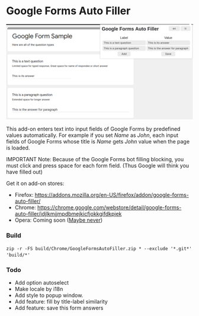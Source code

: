 # Google Forms Auto Filler

![Google Forms Auto Filler Screenshot](build/Screenshots/Add-on%20Screenshot.png)

This add-on enters text into input fields of Google Forms by predefined values automatically. For example if you set *Name* as *John*, each input fields of Google Forms whose title is *Name* gets *John* value when the page is loaded.

IMPORTANT Note: Because of the Google Forms bot filling blocking, you must click and press space for each form field. (Thus Google will think you have filled out)

Get it on add-on stores:
+ Firefox: <https://addons.mozilla.org/en-US/firefox/addon/google-forms-auto-filler/>
+ Chrome: <https://chrome.google.com/webstore/detail/google-forms-auto-filler/jdjlkmjjmpdbmejkicfjokkgifdkpjek>
+ Opera: Coming soon ([Maybe never](https://forums.opera.com/topic/16609/very-long-extension-moderation-process))

### Build

`zip -r -FS build/Chrome/GoogleFormsAutoFiller.zip * --exclude '*.git*' 'build/*'`

### Todo

+ Add option autoselect
+ Make locale by i18n
+ Add style to popup window.
+ Add feature: fill by title-label similarity
+ Add feature: save this form answers
